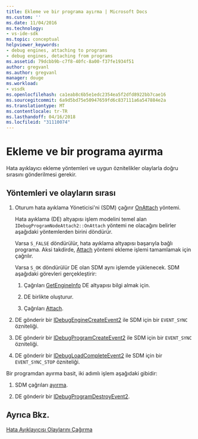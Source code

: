 ```yaml
---
title: Ekleme ve bir programa ayırma | Microsoft Docs
ms.custom: ''
ms.date: 11/04/2016
ms.technology:
- vs-ide-sdk
ms.topic: conceptual
helpviewer_keywords:
- debug engines, attaching to programs
- debug engines, detaching from programs
ms.assetid: 79dcbb9b-c7f8-40fc-8a00-f37fe1934f51
author: gregvanl
ms.author: gregvanl
manager: douge
ms.workload:
- vssdk
ms.openlocfilehash: ca1eab8c6b5e1edc2354ea5f2dfd8922bb7cae16
ms.sourcegitcommit: 6a9d5bd75e50947659fd6c837111a6a547884e2a
ms.translationtype: MT
ms.contentlocale: tr-TR
ms.lasthandoff: 04/16/2018
ms.locfileid: "31110074"
---
```

# <a name="attaching-and-detaching-to-a-program"></a>Ekleme ve bir programa ayırma
Hata ayıklayıcı ekleme yöntemleri ve uygun öznitelikler olaylarla doğru sırasını gönderilmesi gerekir.  
  
## <a name="sequence-of-methods-and-events"></a>Yöntemleri ve olayların sırası  
  
1.  Oturum hata ayıklama Yöneticisi'ni (SDM) çağırır [OnAttach](../../extensibility/debugger/reference/idebugprogramnodeattach2-onattach.md) yöntemi.  
  
     Hata ayıklama (DE) altyapısı işlem modelini temel alan `IDebugProgramNodeAttach2::OnAttach` yöntemi ne olacağını belirler aşağıdaki yöntemlerden birini döndürür.  
  
     Varsa `S_FALSE` döndürülür, hata ayıklama altyapısı başarıyla bağlı programa. Aksi takdirde, [Attach](../../extensibility/debugger/reference/idebugengine2-attach.md) yöntemi ekleme işlemi tamamlamak için çağrılır.  
  
     Varsa `S_OK` döndürülür DE olan SDM aynı işlemde yüklenecek. SDM aşağıdaki görevleri gerçekleştirir:  
  
    1.  Çağrıları [GetEngineInfo](../../extensibility/debugger/reference/idebugprogramnode2-getengineinfo.md) DE altyapısı bilgi almak için.  
  
    2.  DE birlikte oluşturur.  
  
    3.  Çağrıları [Attach](../../extensibility/debugger/reference/idebugengine2-attach.md).  
  
2.  DE gönderir bir [IDebugEngineCreateEvent2](../../extensibility/debugger/reference/idebugenginecreateevent2.md) ile SDM için bir `EVENT_SYNC` özniteliği.  
  
3.  DE gönderir bir [IDebugProgramCreateEvent2](../../extensibility/debugger/reference/idebugprogramcreateevent2.md) ile SDM için bir `EVENT_SYNC` özniteliği.  
  
4.  DE gönderir bir [IDebugLoadCompleteEvent2](../../extensibility/debugger/reference/idebugloadcompleteevent2.md) ile SDM için bir `EVENT_SYNC_STOP` özniteliği.  
  
 Bir programdan ayırma basit, iki adımlı işlem aşağıdaki gibidir:  
  
1.  SDM çağrıları [ayırma](../../extensibility/debugger/reference/idebugprogram2-detach.md).  
  
2.  DE gönderir bir [IDebugProgramDestroyEvent2](../../extensibility/debugger/reference/idebugprogramdestroyevent2.md).  
  
## <a name="see-also"></a>Ayrıca Bkz.  
 [Hata Ayıklayıcısı Olaylarını Çağırma](../../extensibility/debugger/calling-debugger-events.md)